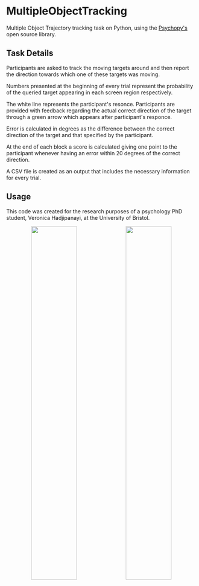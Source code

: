 
# MultipleObjectTracking

Multiple Object Trajectory tracking task on Python, using the <a href=https://www.psychopy.org/> Psychopy's </a> open source library. <br>

## Task Details

Participants are asked to track the moving targets around and then report the direction towards which one of these targets was moving. <br>

Numbers presented at the beginning of every trial represent the probability of the queried target appearing in each screen region respectively. <br>

The white line represents the participant's resonce. Participants are provided with feedback regarding the actual correct direction of the target through a green arrow which appears after participant's responce. <br>

Error is calculated in degrees as the difference between the correct direction of the target and that specified by the participant. <br>

At the end of each block a score is calculated giving one point to the participant whenever having an error within 20 degrees of the correct direction. <br>

A CSV file is created as an output that includes the necessary information for every trial. <br>

## Usage

This code was created for the research purposes of a psychology PhD student, Veronica Hadjipanayi, at the University of Bristol. <br>

<p align="center" width="100%">
    <img width="49%" src="https://user-images.githubusercontent.com/31161911/120081947-13955000-c0b8-11eb-8c1c-4789b98460e4.gif"> 
    <img width="49%" src="https://user-images.githubusercontent.com/31161911/120081950-16904080-c0b8-11eb-8ecc-1611df15c9a2.gif"> 
</p>


